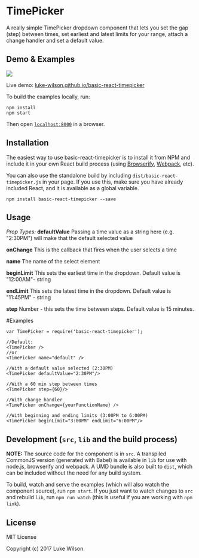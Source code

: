 # TimePicker

A really simple TimePicker dropdown component that lets you set the gap (step) between times, set earliest and latest limits for your range, attach a change handler and set a default value.

## Demo & Examples

![](https://www.dropbox.com/s/pwxtlo1o9beg6ox/basic-react-timepicker.gif)

Live demo: [luke-wilson.github.io/basic-react-timepicker](http://luke-wilson.github.io/basic-react-timepicker/)

To build the examples locally, run:

```
npm install
npm start
```

Then open [`localhost:8000`](http://localhost:8000) in a browser.


## Installation

The easiest way to use basic-react-timepicker is to install it from NPM and include it in your own React build process (using [Browserify](http://browserify.org), [Webpack](http://webpack.github.io/), etc).

You can also use the standalone build by including `dist/basic-react-timepicker.js` in your page. If you use this, make sure you have already included React, and it is available as a global variable.

```
npm install basic-react-timepicker --save
```


## Usage

*Prop Types:*
**defaultValue** Passing a time value as a string here (e.g. "2:30PM") will make that the default selected value

**onChange** This is the callback that fires when the user selects a time

**name** The name of the select element

**beginLimit** This sets the earliest time in the dropdown. Default value is "12:00AM"- string

**endLimit** This sets the latest time in the dropdown. Default value is "11:45PM" - string

**step** Number - this sets the time between steps. Default value is 15 minutes.

#Examples
```
var TimePicker = require('basic-react-timepicker');

//Default:
<TimePicker />
//or
<TimePicker name="default" />

//With a default value selected (2:30PM)
<TimePicker defaultValue="2:30PM"/>

//With a 60 min step between times
<TimePicker step={60}/>

//With change handler
<TimePicker onChange={yourFunctionName} />

//With beginning and ending limits (3:00PM to 6:00PM)
<TimePicker beginLimit="3:00PM" endLimit="6:00PM"/>

```

## Development (`src`, `lib` and the build process)

**NOTE:** The source code for the component is in `src`. A transpiled CommonJS version (generated with Babel) is available in `lib` for use with node.js, browserify and webpack. A UMD bundle is also built to `dist`, which can be included without the need for any build system.

To build, watch and serve the examples (which will also watch the component source), run `npm start`. If you just want to watch changes to `src` and rebuild `lib`, run `npm run watch` (this is useful if you are working with `npm link`).

## License

MIT License

Copyright (c) 2017 Luke Wilson.
